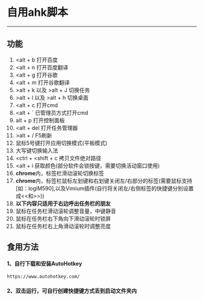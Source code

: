 # 自用ahk脚本
---
## 功能
1. <alt + b 打开百度
2. <alt + n 打开百度翻译
3. <alt + g 打开谷歌
4. <alt + m 打开谷歌翻译
5. \>alt + k 以及 >alt + J 切换任务
6. \>alt + l 以及 >alt + h 切换桌面
7. <alt + c 打开cmd
8. <alt + ` 已管理员方式打开cmd
9. alt + p 打开控制面板
10. <alt + del 打开任务管理器
11. \>alt + / F5刷新
12. 鼠标5号键打开应用切换模式(平板模式)
13. 大写键切换输入法
14. <ctrl + <shift + c 拷贝文件绝对路径
15. <alt + i 获取颜色(部分软件会锁按键，需要切换活动窗口使用)
16. **chrome**内，标签栏滑动滚轮切换标签
17. **chrome**内，标签栏鼠标左划键和右划键关闭左/右部分的标签(需要鼠标支持[如：logiM590],以及Vimium插件(自行将关闭左/右侧标签的快捷键分别设置成<<和>>))
18. **以下内容只适用于右边呼出任务栏的朋友**
19. 鼠标在任务栏滑动滚轮调整音量，中键静音
20. 鼠标在任务栏右下角向下滑动滚轮时锁屏
21. 鼠标在任务栏右上角滑动滚轮时调整亮度

## 食用方法
#### 1、自行下载和安装AutoHotkey
```
https://www.autohotkey.com/
```
#### 2、双击运行，可自行创建快捷键方式丢到启动文件夹内
